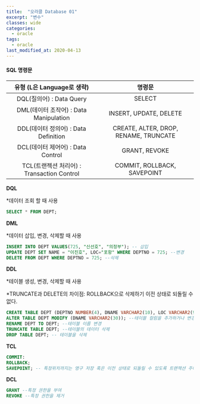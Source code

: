 ```yaml
---
title:  "오라클 Database 01"
excerpt: "변수"
classes: wide
categories:
  - oracle
tags:
  - oracle
last_modified_at: 2020-04-13
---
```


#### **SQL 명령문**

|         유형 (L은 Language로 생략)         |                명령문                 |
| :----------------------------------------: | :-----------------------------------: |
|          DQL(질의어) : Data Query          |                SELECT                 |
|   DML(데이터 조작어) : Data Manipulation   |        INSERT, UPDATE, DELETE         |
|    DDL(데이터 정의어) : Data Definition    | CREATE, ALTER, DROP, RENAME, TRUNCATE |
|     DCL(데이터 제어어) : Data Control      |             GRANT, REVOKE             |
| TCL(트랜젝션 처리어) : Transaction Control |      COMMIT, ROLLBACK, SAVEPOINT      |

**DQL**

*데이터 조회 할 때 사용

```sql
SELECT * FROM DEPT;
```

 **DML**

*데이터 삽입, 변경, 삭제할 때 사용

```sql
INSERT INTO DEPT VALUES(725, "신선호", "의정부"); -- 삽입
UPDATE DEPT SET NAME = "이진호", LOC="포항" WHERE DEPTNO = 725; --변경
DELETE FROM DEPT WHERE DEPTNO = 725; --삭제
```

**DDL**

*테이블 생성, 변경, 삭제할 때 사용

*TRUNCATE과 DELETE의 차이점:  ROLLBACK으로 삭제하기 이전 상태로 되돌릴 수 없다.

```sql
CREATE TABLE DEPT (DEPTNO NUMBER(4), DNAME VARCHAR2(10), LOC VARCHAR2(9)); --  테이블 생성
ALTER TABLE DEPT MODIFY (DNAME VARCHAR2(30)); --테이블 컬럼을 추가하거나 변경
RENAME DEPT TO DEPT; --테이블 이름 변경
TRUNCATE TABLE DEPT; --테이블의 데이터 삭제
DROP TABLE DEPT; -- 테이블을 삭제
```

**TCL**

```sql
COMMIT:
ROLLBACK;
SAVEPOINT; -- 특정위치까지는 영구 저장 혹은 이전 상태로 되돌릴 수 있도록 트랜잭션 주에 저장점을 만듬
```

**DCL**

```sql
GRANT --특정 권한을 부여
REVOKE --특정 권한을 제거
```

 





